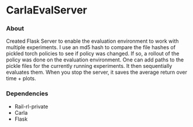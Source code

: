 # CarlaEvalServer

### About
Created Flask Server to enable the evaluation environment to work with multiple experiments.
I use an md5 hash to compare the file hashes of pickled torch policies to see if policy was changed.
If so, a rollout of the policy was done on the evaluation environment.
One can add paths to the pickle files for the currently running experiments. 
It then sequentially evaluates them. 
When you stop the server, it saves the average return over time + plots.

### Dependencies
- Rail-rl-private
- Carla
- Flask
